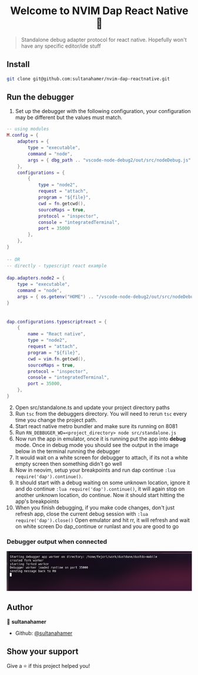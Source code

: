 <h1 align="center">Welcome to NVIM Dap React Native 👋</h1>

> Standalone debug adapter protocol for react native. Hopefully won't have any specific editor/ide stuff

## Install

```sh
git clone git@github.com:sultanahamer/nvim-dap-reactnative.git
```

## Run the debugger

1. Set up the debugger with the following configuration, your configuration may be different but the values must match.

```lua
-- using modules
M.config = {
	adapters = {
		type = "executable",
		command = "node",
		args = { dbg_path .. "vscode-node-debug2/out/src/nodeDebug.js" },
	},
	configurations = {
		{
			type = "node2",
			request = "attach",
			program = "${file}",
			cwd = fn.getcwd(),
			sourceMaps = true,
			protocol = "inspector",
			console = "integratedTerminal",
			port = 35000
		},
	},
}

-- OR
-- directly - typescript react example

dap.adapters.node2 = {
	type = "executable",
	command = "node",
	args = { os.getenv("HOME") .. "/vscode-node-debug2/out/src/nodeDebug.js" },
}


dap.configurations.typescriptreact = {
	{
		name = "React native",
		type = "node2",
		request = "attach",
		program = "${file}",
		cwd = vim.fn.getcwd(),
		sourceMaps = true,
		protocol = "inspector",
		console = "integratedTerminal",
		port = 35000,
	},
}

```
2. Open src/standalone.ts and update your project directory paths
3. Run `tsc` from the debuggers directory. You will need to rerun `tsc` every time you change the project path.
4. Start react native metro bundler and make sure its running on 8081
3. Run `RN_DEBBUGER_WD=<project_directory> node src/standalone.js`
4. Now run the app in emulator, once it is running put the app into **debug** mode. Once in debug mode you should see the output in the image below in the terminal running the debugger
5. It would wait on a white screen for debugger to attach, if its not a white empty screen then something didn't go well
6. Now in neovim, setup your breakpoints and run dap continue `:lua require('dap').continue()`.
7. It should start with a debug waiting on some unknown location, ignore it and do continue `:lua require('dap').continue()`, it will again stop on another unknown location, do continue. Now it should start hitting the app's breakpoints
8. When you finish debugging, if you make code changes, don't just refresh app, close the current debug session with `:lua require('dap').close()` Open emulator and hit rr, it will refresh and wait on white screen Do dap_continue or runlast and you are good to go

### Debugger output when connected
<img src="./connected.png" alt='Connected to the debugger'>

## Author

👤 **sultanahamer**

* Github: [@sultanahamer](https://github.com/sultanahamer)

## Show your support

Give a ⭐️ if this project helped you!

